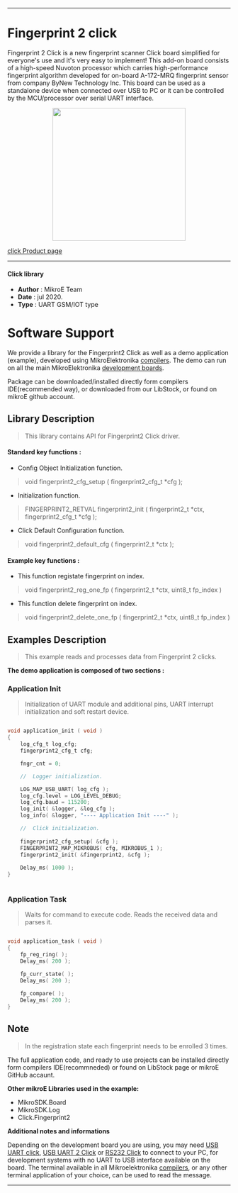 
---
# Fingerprint 2 click

Fingerprint 2 Click is a new fingerprint scanner Click board simplified for everyone's use and it's very easy to implement! This add-on board consists of a high-speed Nuvoton processor which carries high-performance fingerprint algorithm developed for on-board A-172-MRQ fingerprint sensor from company ByNew Technology Inc. This board can be used as a standalone device when connected over USB to PC or it can be controlled by the MCU/processor over serial UART interface. 

<p align="center">
  <img src="@{CLICK_IMAGE_LINK}" height=300px>
</p>

[click Product page](https://www.mikroe.com/fingerprint-2-click)

---


#### Click library 

- **Author**        : MikroE Team
- **Date**          : jul 2020.
- **Type**          : UART GSM/IOT type


# Software Support

We provide a library for the Fingerprint2 Click 
as well as a demo application (example), developed using MikroElektronika 
[compilers](https://shop.mikroe.com/compilers). 
The demo can run on all the main MikroElektronika [development boards](https://shop.mikroe.com/development-boards).

Package can be downloaded/installed directly form compilers IDE(recommended way), or downloaded from our LibStock, or found on mikroE github account. 

## Library Description

> This library contains API for Fingerprint2 Click driver.

#### Standard key functions :

- Config Object Initialization function.
> void fingerprint2_cfg_setup ( fingerprint2_cfg_t *cfg ); 
 
- Initialization function.
> FINGERPRINT2_RETVAL fingerprint2_init ( fingerprint2_t *ctx, fingerprint2_cfg_t *cfg );

- Click Default Configuration function.
> void fingerprint2_default_cfg ( fingerprint2_t *ctx );


#### Example key functions :

- This function registate fingerprint on index.
> void fingerprint2_reg_one_fp ( fingerprint2_t *ctx, uint8_t fp_index )
 
- This function delete fingerprint on index.
> void fingerprint2_delete_one_fp ( fingerprint2_t *ctx, uint8_t fp_index )


## Examples Description

> This example reads and processes data from Fingerprint 2 clicks.

**The demo application is composed of two sections :**

### Application Init 

> Initialization of UART module and additional pins, 
> UART interrupt initialization and soft restart device.

```c

void application_init ( void )
{
    log_cfg_t log_cfg;
    fingerprint2_cfg_t cfg;

    fngr_cnt = 0;

    //  Logger initialization.

    LOG_MAP_USB_UART( log_cfg );
    log_cfg.level = LOG_LEVEL_DEBUG;
    log_cfg.baud = 115200;
    log_init( &logger, &log_cfg );
    log_info( &logger, "---- Application Init ----" );

    //  Click initialization.
    
    fingerprint2_cfg_setup( &cfg );
    FINGERPRINT2_MAP_MIKROBUS( cfg, MIKROBUS_1 );
    fingerprint2_init( &fingerprint2, &cfg );
    
    Delay_ms( 1000 );
}
  
```

### Application Task

> Waits for command to execute code. 
> Reads the received data and parses it.

```c

void application_task ( void )
{    
    fp_reg_ring( );
    Delay_ms( 200 );

    fp_curr_state( );
    Delay_ms( 200 );
    
    fp_compare( );
    Delay_ms( 200 );
} 

```

## Note

> In the registration state each fingerprint needs to be enrolled 3 times.

The full application code, and ready to use projects can be  installed directly form compilers IDE(recommneded) or found on LibStock page or mikroE GitHub accaunt.

**Other mikroE Libraries used in the example:** 

- MikroSDK.Board
- MikroSDK.Log
- Click.Fingerprint2

**Additional notes and informations**

Depending on the development board you are using, you may need 
[USB UART click](https://shop.mikroe.com/usb-uart-click), 
[USB UART 2 Click](https://shop.mikroe.com/usb-uart-2-click) or 
[RS232 Click](https://shop.mikroe.com/rs232-click) to connect to your PC, for 
development systems with no UART to USB interface available on the board. The 
terminal available in all Mikroelektronika 
[compilers](https://shop.mikroe.com/compilers), or any other terminal application 
of your choice, can be used to read the message.



---
